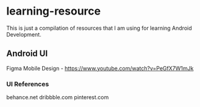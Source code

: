 # learning-resource
This is just a compilation of resources that I am using for learning Android Development. 

## Android UI
Figma Mobile Design - https://www.youtube.com/watch?v=PeGfX7W1mJk

### UI References
behance.net
dribbble.com
pinterest.com

